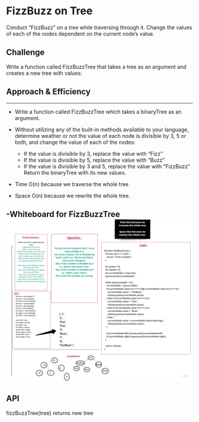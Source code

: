 # FizzBuzz on Tree

Conduct “FizzBuzz” on a tree while traversing through it. Change the values of each of the nodes dependent on the current node’s value.

## Challenge

Write a function called FizzBuzzTree that takes a tree as an argument and creates a new tree with values:



## Approach & Efficiency
---
- Write a function called FizzBuzzTree which takes a binaryTree as an argument.
- Without utilizing any of the built-in methods available to your language, determine weather or not the value of each
 node is divisible by 3, 5 or both, and change the value of each of the nodes:
    - If the value is divisible by 3, replace the value with “Fizz”
    - If the value is divisible by 5, replace the value with “Buzz”
    - If the value is divisible by 3 and 5, replace the value with “FizzBuzz”
     Return the binaryTree with its new values.

- Time O(n) because we traverse the whole tree
- Space O(n) because we rewrite the whole tree.

-**Whiteboard for FizzBuzzTree**
![](./img/FizzBuzz.jpg)
---

## API

fizzBuzzTree(tree) returns new tree 


